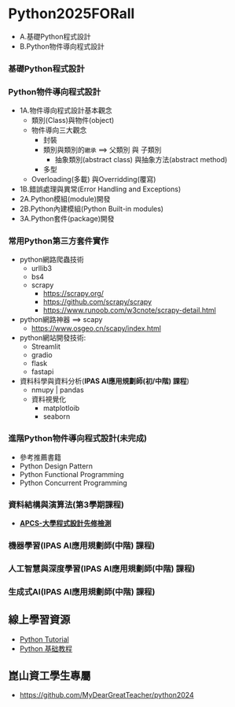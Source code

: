 # Python2025FORall
- A.基礎Python程式設計
- B.Python物件導向程式設計
### 基礎Python程式設計

### Python物件導向程式設計 
- 1A.物件導向程式設計基本觀念
  - 類別(Class)與物件(object)
  - 物件導向三大觀念
    - 封裝
    - 類別與類別的`繼承` ==> 父類別 與 子類別
      - 抽象類別(abstract class) 與抽象方法(abstract method)
    - 多型
  - Overloading(多載) 與Overridding(覆寫)
- 1B.錯誤處理與異常(Error Handling and Exceptions)
- 2A.Python模組(module)開發
- 2B.Python內建模組(Python Built-in modules)
- 3A.Python套件(package)開發

### 常用Python第三方套件實作
- python網路爬蟲技術
  - urllib3
  - bs4
  - scrapy
    - https://scrapy.org/
    - https://github.com/scrapy/scrapy
    - https://www.runoob.com/w3cnote/scrapy-detail.html 
- python網路神器 ==> scapy
  - https://www.osgeo.cn/scapy/index.html 
- python網站開發技術:
  - Streamlit
  - gradio
  - flask
  - fastapi
- 資料科學與資料分析(**IPAS AI應用規劃師(初/中階) 課程**)
  - nmupy | pandas
  - 資料視覺化
    - matplotloib
    - seaborn

### 進階Python物件導向程式設計(未完成)
- 參考推薦書籍
- Python Design Pattern
- Python Functional Programming
- Python Concurrent Programming

### 資料結構與演算法(第3學期課程)
- [**APCS-大學程式設計先修檢測**](https://apcs.csie.ntnu.edu.tw/)
### 機器學習(**IPAS AI應用規劃師(中階) 課程**)
### 人工智慧與深度學習(**IPAS AI應用規劃師(中階) 課程**)
### 生成式AI(**IPAS AI應用規劃師(中階) 課程**)

## 線上學習資源
- [Python Tutorial](https://www.w3schools.com/python/)
- [Python 基础教程](https://www.runoob.com/python/python-tutorial.html)

## 崑山資工學生專屬
- https://github.com/MyDearGreatTeacher/python2024
